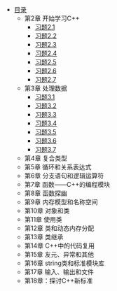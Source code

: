 * [目录](README.md)
    * 第2章 开始学习C++
        * [习题2.1](ch02/ex01.md)
        * [习题2.2](ch02/ex02.md)
        * [习题2.3](ch02/ex03.md)
        * [习题2.4](ch02/ex04.md)
        * [习题2.5](ch02/ex05.md)
        * [习题2.6](ch02/ex06.md)
        * [习题2.7](ch02/ex07.md)
    * 第3章 处理数据
        * [习题3.1](ch03/ex01.md)
        * [习题3.2](ch03/ex02.md)
        * [习题3.3](ch03/ex03.md)
        * [习题3.4](ch03/ex04.md)
        * [习题3.5](ch03/ex05.md)
        * [习题3.6](ch03/ex06.md)
        * [习题3.7](ch03/ex07.md)
    * 第4章 复合类型
    * 第5章 循环和关系表达式
    * 第6章 分支语句和逻辑运算符
    * 第7章 函数——C++的编程模块
    * 第8章 函数探幽
    * 第9章 内存模型和名称空间
    * 第10章 对象和类
    * 第11章 使用类
    * 第12章 类和动态内存分配
    * 第13章 类继承
    * 第14章 C++中的代码复用
    * 第15章 友元、异常和其他
    * 第16章 string类和标准模块库
    * 第17章 输入、输出和文件
    * 第18章：探讨C++新标准